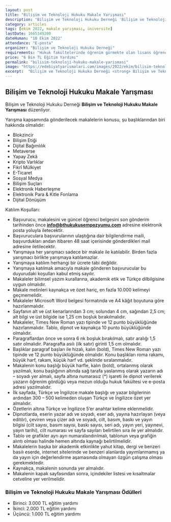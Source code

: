 ```yaml
---
layout: post
title: "Bilişim ve Teknoloji Hukuku Makale Yarışması"
description: "Bilişim ve Teknoloji Hukuku Derneği 'Bilişim ve Teknoloji Hukuku Makale Yarışması' düzenliyor."
category: articles
tags: [ekim 2022, makale yarışması, üniversite]
lastDate: 1665349200
dateHuman: "10 Ekim 2022"
attendance: "E-posta"
organizer: "Bilişim ve Teknoloji Hukuku Derneği"
requirements: "Hukuk fakültelerinde öğrenim görmekte olan lisans öğrencileri katılabilir."
price: "6 Bin TL Eğitim Yardımı"
permalink: "bilisim-teknoloji-hukuku-makale-yarismasi"
image: "https://edebiyatyarismalari.com/images/2022/ekim/bilisim-teknoloji-hukuku-makale-yarismasi.jpg"
excerpt:  "Bilişim ve Teknoloji Hukuku Derneği <strong> Bilişim ve Teknoloji Hukuku Makale Yarışması </strong> düzenliyor."
---
```


## Bilişim ve Teknoloji Hukuku Makale Yarışması
Bilişim ve Teknoloji Hukuku Derneği **Bilişim ve Teknoloji Hukuku Makale Yarışması** düzenliyor.  

Yarışma kapsamında gönderilecek makalelerin konusu, şu başlıklarından biri hakkında olmalıdır:
- Blokzincir
- Bilişim Etiği
- Dijital Bağımlılık
- Metaverse
- Yapay Zekâ
- Kripto Varlıklar
- Fikrî Mülkiyet
- E-Ticaret
- Sosyal Medya
- Bilişim Suçları
- Elektronik Haberleşme
- Elektronik Para & Kitle Fonlama
- Dijital Dönüşüm


Katılım Koşulları:
- Başvurucu, makalesini ve güncel öğrenci belgesini son gönderim tarihinden önce **info@bthukukusempozyumu.com** adresine elektronik posta yoluyla iletecektir.
- Başvuruculara başvurularının ulaştığına dair bilgilendirme maili, başvurdukları andan itibaren 48 saat içerisinde gönderdikleri mail adresine iletilecektir.
- Yarışmaya her yarışmacı sadece bir makale ile katılabilir. Birden fazla yarışmacı birlikte yarışmaya katılamazlar.
- Yarışmaya katılım herhangi bir ücrete tabi değildir.
- Yarışmaya katılmak amacıyla makale gönderen başvurucular bu duyurudaki koşulları kabul etmiş sayılır.
- Makaleler bilimsel yazım kurallarına, akademik etik ve Türkçe dilbilgisine uygun olmalıdır.
- Makale metinleri kaynakça ve özet hariç, en fazla 10.000 kelimeyi geçmemelidir.
- Makaleler Microsoft Word belgesi formatında ve A4 kâğıt boyutuna göre hazırlanmalıdır.
- Sayfanın alt ve üst kenarlarından 3 cm; solundan 4 cm, sağından 2,5 cm; alt bilgi ve üst bilgide ise 1,25 cm boşluk bırakılmalıdır.
- Makaleler, Times New Roman yazı tipinde ve 12 punto büyüklüğünde hazırlanmalıdır. Tablo, dipnot ve kaynakça 10 punto büyüklüğünde olmalıdır.
- Paragraflardan önce ve sonra 6 nk boşluk bırakılmalı, satır aralığı 1,5 satır olmalıdır. Paragrafta asılı (ilk satır) girinti 1,5 cm olmalıdır.
- Başlıklar paragraf başları ile hizalı, kalın (bold), Times New Roman yazı tipinde ve 12 punto büyüklüğünde olmalıdır. Konu başlıkları roma rakamı, büyük harf, rakam, küçük harf vd. şeklinde sıralanmalıdır.
- Makalenin konu başlığı büyük harfle, kalın (bold), ortalanmış olarak yazılmalı, konu başlığının altında sağ tarafa yaslanmış olarak yazarın adı – soyadı yer almalı, sayfa altına numarasız (*) işareti ile dipnot verilerek yazarın öğrenim gördüğü veya mezun olduğu hukuk fakültesi ve e-posta adresi yazılmalıdır.
- İlk sayfada, Türkçe ve İngilizce makale başlığı ve yazar bilgilerinin ardından 300 – 500 kelimeden oluşan Türkçe ve İngilizce özet yer almalıdır.
- Özetlerin altına Türkçe ve İngilizce 5’er anahtar kelime eklenmelidir.
- Dipnotlarda, eserin yazar adı ve soyadı, eser adı, yayına hazırlayan (veya editör), çeviren veya çizer adı ve soyadı, cilt, basım, baskı ve yayın bilgisi (cilt sayısı, basım sayısı, baskı sayısı, seri adı, yayın yeri, yayınevi, yayın tarihi), cilt numarası ve sayfa sayıları belirtilen sıra ile yer almalıdır.
- Tablo ve grafikler ayrı ayrı numaralandırılmalı, tablonun veya grafiğin alıntı olması halinde hemen altında kaynağı belirtilmelidir.
- Makalelerin başka bir akademik etkinlikte yahut kitap, dergi ve benzeri basılı eserde, internet sitelerinde ve benzeri alanlarda yayımlanmamış ya da yayın için değerlendirme aşamasında olmayan özgün çalışma olması gerekmektedir.
- Kaynakça, makalenin sonunda yer almalıdır.
- Makalenin kapak sayfasından sonra, içindekiler listesi ve kısaltmalar cetveline yer verilmelidir.


### Bilişim ve Teknoloji Hukuku Makale Yarışması Ödülleri
- Birinci: 3.000 TL eğitim yardımı
- İkinci: 2.000 TL eğitim yardımı
- Üçüncü: 1.000 TL eğitim yardımı

